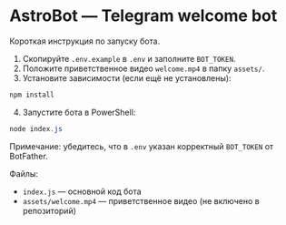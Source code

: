 # AstroBot — Telegram welcome bot

Короткая инструкция по запуску бота.

1. Скопируйте `.env.example` в `.env` и заполните `BOT_TOKEN`.
2. Положите приветственное видео `welcome.mp4` в папку `assets/`.
3. Установите зависимости (если ещё не установлены):

```powershell
npm install
```

4. Запустите бота в PowerShell:

```powershell
node index.js
```

Примечание: убедитесь, что в `.env` указан корректный `BOT_TOKEN` от BotFather.

Файлы:

- `index.js` — основной код бота
- `assets/welcome.mp4` — приветственное видео (не включено в репозиторий)
